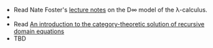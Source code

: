 - Read Nate Foster's [lecture notes](http://www.cs.cornell.edu/courses/cs6110/2011sp/lectures/lecture24.pdf) on the D∞ model of the λ-calculus.
- 
- Read [An introduction to the category-theoretic solution of recursive domain equations](https://pure.tue.nl/ws/files/2401150/8930814.pdf)
- TBD
